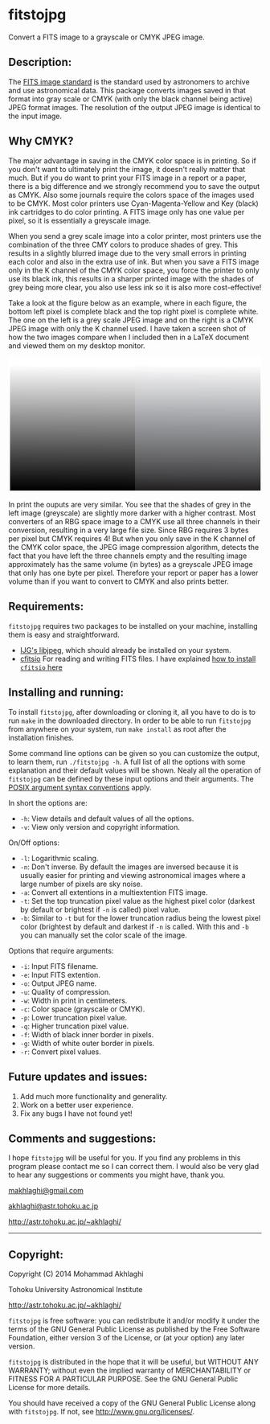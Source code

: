 fitstojpg
=========

Convert a FITS image to a grayscale or CMYK JPEG image.

Description:
------------

The [FITS image
standard](https://heasarc.gsfc.nasa.gov/docs/heasarc/fits.html) is the
standard used by astronomers to archive and use astronomical
data. This package converts images saved in that format into gray
scale or CMYK (with only the black channel being active) JPEG format
images. The resolution of the output JPEG image is identical to the 
input image.

Why CMYK?
---------

The major advantage in saving in the CMYK color space is in printing.
So if you don't want to ultimately print the image, it doesn't really
matter that much. But if you do want to print your FITS image in a
report or a paper, there is a big difference and we strongly recommend
you to save the output as CMYK. Also some journals require the colors
space of the images used to be CMYK. Most color printers use
Cyan-Magenta-Yellow and Key (black) ink cartridges to do color
printing. A FITS image only has one value per pixel, so it is
essentially a greyscale image.

When you send a grey scale image into a color printer, most printers
use the combination of the three CMY colors to produce shades of
grey. This results in a slightly blurred image due to the very small
errors in printing each color and also in the extra use of ink. But
when you save a FITS image only in the K channel of the CMYK color
space, you force the printer to only use its black ink, this results
in a sharper printed image with the shades of grey being more clear,
you also use less ink so it is also more cost-effective! 

Take a look at the figure below as an example, where in each figure,
the bottom left pixel is complete black and the top right pixel is
complete white. The one on the left is a grey scale JPEG image and on
the right is a CMYK JPEG image with only the K channel used.  I have
taken a screen shot of how the two images compare when I included then
in a LaTeX document and viewed them on my desktop monitor.

<img src="https://raw.githubusercontent.com/makhlaghi/fitstojpg/master/doc/fitstojpg-figures/grey_CMYK_comp.png" width=600/>

In print the ouputs are very similar. You see that the shades of grey
in the left image (greyscale) are slightly more darker with a higher
contrast. Most converters of an RBG space image to a CMYK use all
three channels in their conversion, resulting in a very large file
size. Since RBG requires 3 bytes per pixel but CMYK requires 4! But
when you only save in the K channel of the CMYK color space, the JPEG
image compression algorithm, detects the fact that you have left the
three channels empty and the resulting image approximately has the
same volume (in bytes) as a greyscale JPEG image that only has one
byte per pixel. Therefore your report or paper has a lower volume than
if you want to convert to CMYK and also prints better.

Requirements:
------------
`fitstojpg` requires two packages to be installed on your
machine, installing them is easy and straightforward. 

- [IJG's libjpeg](http://www.ijg.org/), which should already be
  installed  on your system.
- [cfitsio](http://heasarc.nasa.gov/fitsio/fitsio.html) For
  reading and writing FITS files. I have explained [how to install
  `cfitsio` here](http://www.astr.tohoku.ac.jp/~akhlaghi/cfitsiowcslibinstall.html)


Installing and running:
------------
 
To install `fitstojpg`, after downloading or cloning it, all you have
to do is to run `make` in the downloaded directory. In order to be
able to run `fitstojpg` from anywhere on your system, run `make
install` as root after the installation finishes.

Some command line options can be given so you can customize the
output, to learn them, run `./fitstojpg -h`.  A full list of all the
options with some explanation and their default values will be shown.
Nealy all the operation of `fitstojpg` can be defined by these input
options and their arguments.  The [POSIX argument syntax
conventions](http://www.gnu.org/software/libc/manual/html_node/Argument-Syntax.html#Argument-Syntax) apply.

In short the options are:
* `-h`: View details and default values of all the options.
* `-v`: View only version and copyright information.

On/Off options:
* `-l`: Logarithmic scaling.
* `-n`: Don't inverse. By default the images are inversed 
        because it is usually easier for printing and 
	viewing astronomical images where a large number of 
	pixels are sky noise.
* `-a`: Convert all extentions in a multiextention FITS image.
* `-t`: Set the top truncation pixel value as the highest pixel 
        color (darkest by default or brightest if `-n` is 
        called) pixel value.
* `-b`: Similar to `-t` but for the lower truncation radius being
        the lowest pixel color (brightest by default and darkest
        if `-n` is called. With this and `-b` you can manually
        set the color scale of the image.

Options that require arguments:
* `-i`: Input FITS filename.
* `-e`: Input FITS extention.
* `-o`: Output JPEG name.
* `-u`: Quality of compression.
* `-w`: Width in print in centimeters.
* `-c`: Color space (grayscale or CMYK).
* `-p`: Lower truncation pixel value.
* `-q`: Higher truncation pixel value.
* `-f`: Width of black inner border in pixels.
* `-g`: Width of white outer border in pixels.
* `-r`: Convert pixel values.

Future updates and issues:
------------
1. Add much more functionality and generality.
2. Work on a better user experience.
3. Fix any bugs I have not found yet!

Comments and suggestions:
----------------------------------------

I hope `fitstojpg` will be useful for you. If you find any problems in
this program please contact me so I can correct them. I would also be
very glad to hear any suggestions or comments you might have, thank
you.

makhlaghi@gmail.com 

akhlaghi@astr.tohoku.ac.jp

http://astr.tohoku.ac.jp/~akhlaghi/

----------------------------------------
Copyright:
----------------------------------------
Copyright (C) 2014 Mohammad Akhlaghi

Tohoku University Astronomical Institute

http://astr.tohoku.ac.jp/~akhlaghi/

`fitstojpg` is free software: you can redistribute it and/or modify
it under the terms of the GNU General Public License as published by
the Free Software Foundation, either version 3 of the License, or
(at your option) any later version.

`fitstojpg` is distributed in the hope that it will be useful,
but WITHOUT ANY WARRANTY; without even the implied warranty of
MERCHANTABILITY or FITNESS FOR A PARTICULAR PURPOSE.  See the
GNU General Public License for more details.

You should have received a copy of the GNU General Public License
along with `fitstojpg`.  If not, see <http://www.gnu.org/licenses/>.
